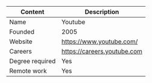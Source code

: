 | Content         | Description                         |
| --------------- | ----------------------------------- |
| Name            | Youtube			        |
| Founded         | 2005                                |
| Website         | https://www.youtube.com/		|
| Careers         | https://careers.youtube.com         |
| Degree required | Yes                                 |
| Remote work     | Yes                                 |
